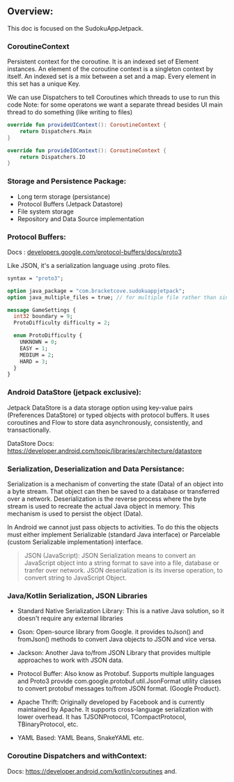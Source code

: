 ## Overview:
This doc is focused on the SudokuAppJetpack.

### CoroutineContext
Persistent context for the coroutine. It is an indexed set of Element instances. An element of the coroutine context is a singleton context by itself. An indexed set is a mix between a set and a map. Every element in this set has a unique Key.

We can use Dispatchers to tell Coroutines which threads to use to run this code
Note: for some operatons we want a separate thread besides UI main thread to do something (like writing to files)

```kt
override fun provideUIContext(): CoroutineContext {
    return Dispatchers.Main
}

override fun provideIOContext(): CoroutineContext {
    return Dispatchers.IO
}
```

### Storage and Persistence Package:
- Long term storage (persistance)
- Protocol Buffers (Jetpack Datastore)
- File system storage
- Repository and Data Source implementation
### Protocol Buffers:
Docs : [developers.google.com/protocol-buffers/docs/proto3](https://developers.google.com/protocol-buffers/docs/proto3)

Like JSON, it's a serialization language using .proto files.
```proto
syntax = "proto3";

option java_package = "com.bracketcove.sudokuappjetpack";
option java_multiple_files = true; // for multiple file rather than single file

message GameSettings {
  int32 boundary = 9;
  ProtoDifficulty difficulty = 2;

  enum ProtoDifficulty {
    UNKNOWN = 0;
    EASY = 1;
    MEDIUM = 2;
    HARD = 3;
  }
}
```

### Android DataStore (jetpack exclusive):
Jetpack DataStore is a data storage option using key-value pairs (Preferences DataStore) or typed objects with protocol buffers. It uses coroutines and Flow to store data asynchronously, consistently, and transactionally.

DataStore Docs: https://developer.android.com/topic/libraries/architecture/datastore

### Serialization, Deserialization and Data Persistance:
Serialization is a mechanism of converting the state (Data) of an object into a byte stream. That object can then be saved to a database or transferred over a network. Deserialization is the reverse process where the byte stream is used to recreate the actual Java object in memory. This mechanism is used to persist the object (Data).

In Android we cannot just pass objects to activities. To do this the objects must either implement Serializable (standard Java interface) or Parcelable (custom Serializable implementation) interface.

> JSON (JavaScript): JSON Serialization means to convert an JavaScript object into a string format to save into a file, database or tranfer over network. JSON deserialization is its inverse operation, to convert string to JavaScript Object.

### Java/Kotlin Serialization, JSON Libraries
- Standard Native Serialization Library: This is a native Java solution, so it doesn't require any external libraries

- Gson: Open-source library from Google. it provides toJson() and fromJson() methods to convert Java objects to JSON and vice versa.

- Jackson: Another Java to/from JSON Library that provides multiple approaches to work with JSON data.

- Protocol Buffer: Also know as Protobuf. Supports multiple languages and Proto3 provide com.google.protobuf.util.JsonFormat utility classes to convert protobuf messages to/from JSON format. (Google Product).

- Apache Thrift: Originally developed by Facebook and is currently maintained by Apache. It supports cross-language serialization with lower overhead. It has TJSONProtocol, TCompactProtocol, TBinaryProtocol, etc.

- YAML Based: YAML Beans, SnakeYAML etc.

### Coroutine Dispatchers and withContext:
Docs: https://developer.android.com/kotlin/coroutines and.